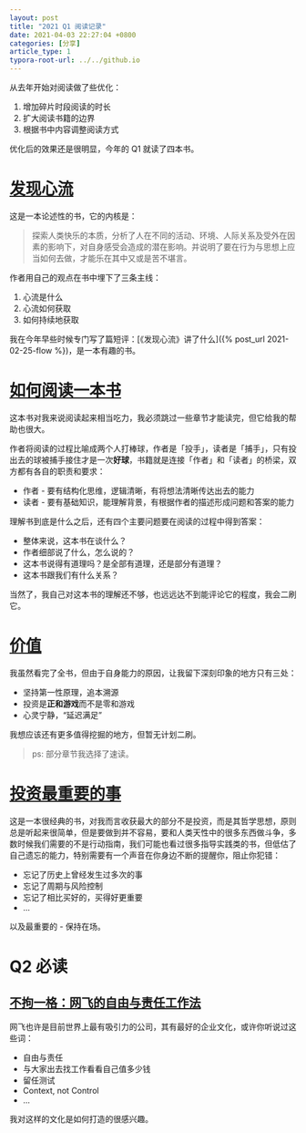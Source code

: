 ```yaml
---
layout: post
title: "2021 Q1 阅读记录"
date: 2021-04-03 22:27:04 +0800
categories: [分享]
article_type: 1
typora-root-url: ../../github.io
---
```


从去年开始对阅读做了些优化：

1. 增加碎片时段阅读的时长
2. 扩大阅读书籍的边界
3. 根据书中内容调整阅读方式

优化后的效果还是很明显，今年的 Q1 就读了四本书。

# [发现心流](https://book.douban.com/subject/27619988/)

这是一本论述性的书，它的内核是：

> 探索人类快乐的本质，分析了人在不同的活动、环境、人际关系及受外在因素的影响下，对自身感受会造成的潜在影响。并说明了要在行为与思想上应当如何去做，才能乐在其中又或是苦不堪言。

作者用自己的观点在书中埋下了三条主线：

1. 心流是什么
2. 心流如何获取
3. 如何持续地获取

我在今年早些时候专门写了篇短评：[《发现心流》讲了什么]({% post_url 2021-02-25-flow %})，是一本有趣的书。

# [如何阅读一本书](https://book.douban.com/subject/34954922/)

这本书对我来说阅读起来相当吃力，我必须跳过一些章节才能读完，但它给我的帮助也很大。

作者将阅读的过程比喻成两个人打棒球，作者是「投手」，读者是「捕手」，只有投出去的球被捕手接住才是一次**好球**，书籍就是连接「作者」和「读者」的桥梁，双方都有各自的职责和要求：

- 作者 - 要有结构化思维，逻辑清晰，有将想法清晰传达出去的能力
- 读者 - 要有基础知识，能理解背景，有根据作者的描述形成问题和答案的能力

理解书到底是什么之后，还有四个主要问题要在阅读的过程中得到答案：

- 整体来说，这本书在谈什么？
- 作者细部说了什么，怎么说的？
- 这本书说得有道理吗？是全部有道理，还是部分有道理？
- 这本书跟我们有什么关系？

当然了，我自己对这本书的理解还不够，也远远达不到能评论它的程度，我会二刷它。

# [价值](https://book.douban.com/subject/35188914/)

我虽然看完了全书，但由于自身能力的原因，让我留下深刻印象的地方只有三处：

- 坚持第一性原理，追本溯源
- 投资是**正和游戏**而不是零和游戏
- 心灵宁静，“延迟满足”

我想应该还有更多值得挖掘的地方，但暂无计划二刷。

> ps: 部分章节我选择了速读。

# [投资最重要的事](https://book.douban.com/subject/26634824/)

这是一本很经典的书，对我而言收获最大的部分不是投资，而是其哲学思想，原则总是听起来很简单，但是要做到并不容易，要和人类天性中的很多东西做斗争，多数时候我们需要的不是行动指南，我们可能也看过很多指导实践类的书，但低估了自己遗忘的能力，特别需要有一个声音在你身边不断的提醒你，阻止你犯错：

- 忘记了历史上曾经发生过多次的事
- 忘记了周期与风险控制
- 忘记了相比买好的，买得好更重要
- ...

以及最重要的 - 保持在场。

# Q2 必读

## [不拘一格：网飞的自由与责任工作法](https://book.douban.com/subject/35102294/)

网飞也许是目前世界上最有吸引力的公司，其有最好的企业文化，或许你听说过这些词：

- 自由与责任
- 与大家出去找工作看看自己值多少钱
- 留任测试
- Context, not Control
- ...

我对这样的文化是如何打造的很感兴趣。



